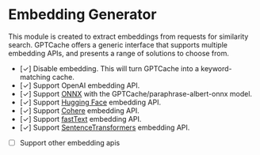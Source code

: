 # Embedding Generator

This module is created to extract embeddings from requests for similarity search. GPTCache offers a generic interface that supports multiple embedding APIs, and presents a range of solutions to choose from.
  - [✓] Disable embedding. This will turn GPTCache into a keyword-matching cache.
  - [✓] Support OpenAI embedding API.
  - [✓] Support [ONNX](https://onnx.ai/) with the GPTCache/paraphrase-albert-onnx model.
  - [✓] Support [Hugging Face](https://huggingface.co/) embedding API.
  - [✓] Support [Cohere](https://docs.cohere.ai/reference/embed) embedding API.
  - [✓] Support [fastText](https://fasttext.cc) embedding API.
  - [✓] Support [SentenceTransformers](https://www.sbert.net) embedding API.
  - [ ] Support other embedding apis


